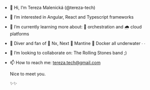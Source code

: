 - 👋 Hi, I’m Tereza Malenická (@tereza-tech)

- 👀 I’m interested in Angular, React and Typescript frameworks
- 🌱 I’m currently learning more about: 🎺 orchestration and 🌧 cloud platforms
- 💙 Diver and fan of 🌊 Nx, Next 🐬 Mantine 🐋 Docker all underwater
∙
∙
- 💞️ I’m looking to collaborate on: The Rolling Stones band ;)
- 📫 How to reach me: tereza.tech@gmail.com

     Nice to meet you.
     
     
     
     
     ✨✨
